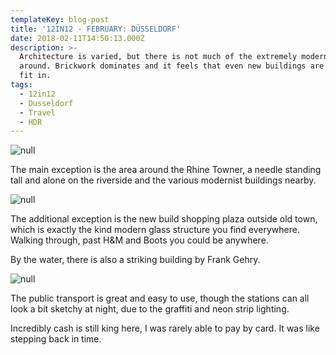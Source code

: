 ```yaml
---
templateKey: blog-post
title: '12IN12 - FEBRUARY: DÜSSELDORF'
date: 2018-02-11T14:50:13.000Z
description: >-
  Architecture is varied, but there is not much of the extremely modern glass
  around. Brickwork dominates and it feels that even new buildings are trying to
  fit in.
tags:
  - 12in12
  - Dusseldorf
  - Travel
  - HDR
---
```

![null](/img/img_1516-4.jpg)

The main exception is the area around the Rhine Towner, a needle standing tall and alone on the riverside and the various modernist buildings nearby.

![null](/img/img_1537-4.jpg)

The additional exception is the new build shopping plaza outside old town, which is exactly the kind modern glass structure you find everywhere. Walking through, past H&M and Boots you could be anywhere. 

By the water, there is also a striking building by Frank Gehry.

![null](/img/img_1646-4.jpg)

The public transport is great and easy to use, though the stations can all look a bit sketchy at night, due to the graffiti and neon strip lighting.

Incredibly cash is still king here, I was rarely able to pay by card. It was like stepping back in time.
